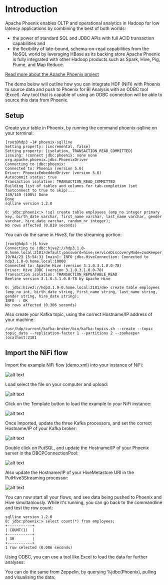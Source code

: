 # Introduction
Apache Phoenix enables OLTP and operational analytics in Hadoop for low latency applications by combining the best of both worlds:

* the power of standard SQL and JDBC APIs with full ACID transaction capabilities and
* the flexibility of late-bound, schema-on-read capabilities from the NoSQL world by leveraging HBase as its backing store
Apache Phoenix is fully integrated with other Hadoop products such as Spark, Hive, Pig, Flume, and Map Reduce.

[Read more about the Apache Phoenix project](https://phoenix.apache.org/)

The demo below will outline how you can integrate HDF (NiFi) with Phoenix to source data and push to Phoenix for BI Analysis with an ODBC tool (Excel). Any tool that is capable of using an ODBC connection will be able to source this data from Phoenix. 

## Setup
Create your table in Phoenix, by running the command phoenix-sqlline on your terminal:
```
[root@hdp3 ~]# phoenix-sqlline
Setting property: [incremental, false]
Setting property: [isolation, TRANSACTION_READ_COMMITTED]
issuing: !connect jdbc:phoenix: none none org.apache.phoenix.jdbc.PhoenixDriver
Connecting to jdbc:phoenix:
Connected to: Phoenix (version 5.0)
Driver: PhoenixEmbeddedDriver (version 5.0)
Autocommit status: true
Transaction isolation: TRANSACTION_READ_COMMITTED
Building list of tables and columns for tab-completion (set fastconnect to true to skip)...
149/149 (100%) Done
Done
sqlline version 1.2.0

0: jdbc:phoenix:> !sql create table employees (emp_no integer primary key, birth_date varchar, first_name varchar, last_name varchar, gender varchar, hire_date varchar, random_nr integer);
No rows affected (0.819 seconds)
```

You can do the same in Hive3, for the streaming portion:
```
[root@hdp3 ~]$ hive
Connecting to jdbc:hive2://hdp3.1.0-0.home.local:2181/default;password=hive;serviceDiscoveryMode=zooKeeper;user=hive;zooKeeperNamespace=hiveserver2
19/04/23 15:54:31 [main]: INFO jdbc.HiveConnection: Connected to hdp3.1.0-0.home.local:10000
Connected to: Apache Hive (version 3.1.0.3.1.0.0-78)
Driver: Hive JDBC (version 3.1.0.3.1.0.0-78)
Transaction isolation: TRANSACTION_REPEATABLE_READ
Beeline version 3.1.0.3.1.0.0-78 by Apache Hive

0: jdbc:hive2://hdp3.1.0-0.home.local:2181/de> create table employees (emp_no int, birth_date string, first_name string, last_name string, gender string, hire_date string);
INFO  : OK
No rows affected (0.306 seconds)
```

Also create your Kafka topic, using the correct Hostname/IP address of your machine:
```
/usr/hdp/current/kafka-broker/bin/kafka-topics.sh --create --topic topic_data --replication-factor 1 --partitions 2 --zookeeper localhost:2181
```

## Import the NiFi flow
Import the example NiFi flow (demo.xml) into your instance of NiFi:

![alt text](https://github.com/willie-engelbrecht/IngestNiFiToPhoenix/blob/master/UploadTemplate.JPG "Load the template - step 1")

Load select the file on your computer and upload:

![alt text](https://github.com/willie-engelbrecht/IngestNiFiToPhoenix/blob/master/UploadTemplate2.JPG "Upload the template - step 2")

Click on the Template button to load the example to your NiFi instance:

![alt text](https://github.com/willie-engelbrecht/IngestNiFiToPhoenix/blob/master/ClickTemplateButton.JPG "Load the sample flow")

Once Imported, update the three Kafka processors, and set the correct Hostname/IP of your Kafka broker:

![alt text](https://github.com/willie-engelbrecht/IngestNiFiToPhoenix/blob/master/KafkaBrokerIP.JPG "Update Kafka Broker Hostname/IP")

Double click on PutSQL, and update the Hostname/IP of your Phoenix server in the DBCPConnectionPool:

![alt text](https://github.com/willie-engelbrecht/IngestNiFiToPhoenix/blob/master/DBCPConnectionPool.JPG "Update DBCPConnection pool")

Also update the Hostname/IP of your HiveMetastore URI in the PutHive3Streaming processor:

![alt text](https://github.com/willie-engelbrecht/IngestNiFiToPhoenix/blob/master/HiveMetaStore.JPG "Update Hive Metastore URI Hostname/IP")

You can now start all your flows, and see data being pushed to Phoenix and Hive simultaniously. 
While it's running, you can go back to the commandline and test the row count:
```
sqlline version 1.2.0
0: jdbc:phoenix:> select count(*) from employees;
+-----------+
| COUNT(1)  |
+-----------+
| 30        |
+-----------+
1 row selected (0.086 seconds)
```

Using ODBC, you can use a tool like Excel to load the data for further analyses:

You can do the same from Zeppelin, by querying %jdbc(Phoenix), pulling and visualising the data:
